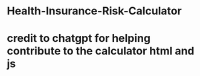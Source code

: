# Health-Insurance-Risk-Calculator
# credit to chatgpt for helping contribute to the calculator html and js